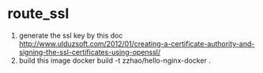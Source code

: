 # route_ssl
  1. generate the ssl key by this doc
    http://www.ulduzsoft.com/2012/01/creating-a-certificate-authority-and-signing-the-ssl-certificates-using-openssl/
  2. build this image
    docker build -t zzhao/hello-nginx-docker .
